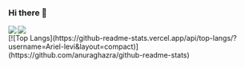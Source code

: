 ### Hi there 👋

<img src="https://bad-apple-github-readme.vercel.app/api?show_icons=true&username=Ariel-levi">

<!-- [![GitHub Streak](http://github-readme-streak-stats.herokuapp.com?user=Ariel-levi)](https://git.io/streak-stats) -->

<!-- https://github.com/NatiRonen/ShipMarket -->
<a href="https://github.com/NatiRonen/ShipMarket">
  <img align="left" src="https://github-readme-stats.vercel.app/api/pin/?username=NatiRonen&repo=ShipMarket" />
</a>
<br>
[![Top Langs](https://github-readme-stats.vercel.app/api/top-langs/?username=Ariel-levi&layout=compact)](https://github.com/anuraghazra/github-readme-stats)

<!-- <details>
<summary>:trophy: Github Stats</summary>
<img src="https://bad-apple-github-readme.vercel.app/api?show_bg=1&username=Ariel-levi">
<img src="https://github-profile-trophy.vercel.app/?username=Ariel-levi">
</details> -->

<!--
**Ariel-levi/Ariel-levi** is a ✨ _special_ ✨ repository because its `README.md` (this file) appears on your GitHub profile.

Here are some ideas to get you started:

- 🔭 I’m currently working on ...
- 🌱 I’m currently learning ...
- 👯 I’m looking to collaborate on ...
- 🤔 I’m looking for help with ...
- 💬 Ask me about ...
- 📫 How to reach me: ...
- 😄 Pronouns: ...
- ⚡ Fun fact: ...
-->
